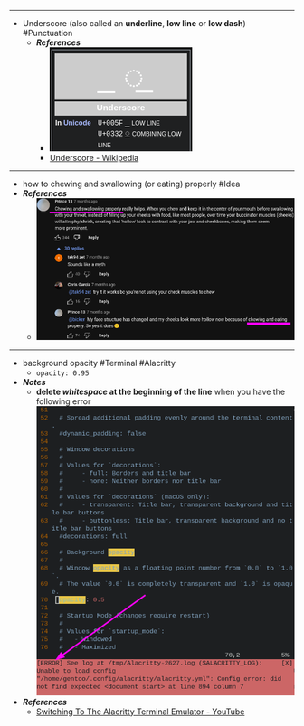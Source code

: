 - ---
- Underscore (also called an **underline**, **low line** or **low dash**) #Punctuation
	- ***References***
		- ![image.png](../assets/image_1668600037147_0.png)
		- [Underscore - Wikipedia](https://en.wikipedia.org/wiki/Underscore)
- ---
- how to chewing and swallowing (or eating) properly #Idea
- ***References***
	- ![image.png](../assets/image_1668566884845_0.png)
- ---
- background opacity #Terminal #Alacritty
	- `opacity: 0.95`
- ***Notes***
	- **delete *whitespace* at the beginning of the line** when you have the following error
	  ![image.png](../assets/image_1668563159415_0.png)
- ***References***
	- [Switching To The Alacritty Terminal Emulator - YouTube](https://www.youtube.com/watch?v=PZPMvTvUf1Y)